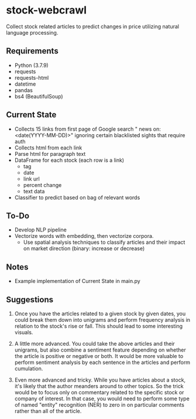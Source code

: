 # stock-webcrawl
Collect stock related articles to predict changes in price utilizing natural language processing.
## Requirements
- Python (3.7.9)
- requests
- requests-html
- datetime
- pandas
- bs4 (BeautifulSoup)
## Current State
- Collects 15 links from first page of Google search "<stock-tag> news on:<date(YYYY-MM-DD)>" ignoring certain blacklisted sights that require auth
- Collects html from each link
- Parse html for paragraph text
- DataFrame for each stock (each row is a link)
  - tag
  - date
  - link url
  - percent change
  - text data
- Classifier to predict based on bag of relevant words
## To-Do
- Develop NLP pipeline
- Vectorize words with embedding, then vectorize corpora.
  - Use spatial analysis techniques to classify articles and their impact on market direction (binary: increase or decrease)
## Notes
- Example implementation of Current State in main.py
 
## Suggestions
  
1. Once you have the articles related to a given stock by given dates, you could break them down into unigrams and perform frequency analysis in relation to the stock's rise or fall.  This should lead to some interesting visuals.

2. A little more advanced.  You could take the above articles and their unigrams, but also combine a sentiment feature depending on whether the article is positive or negative or both.  It would be more valuable to perform sentiment analysis by each sentence in the articles and perform cumulation.

3. Even more advanced and tricky.  While you have articles about a stock, it's likely that the author meanders around to other topics.  So the trick would be to focus only on commentary related to the specific stock or company of interest.  In that case, you would need to perform some type of named "entity" recognition (NER) to zero in on particular comments rather than all of the article.
